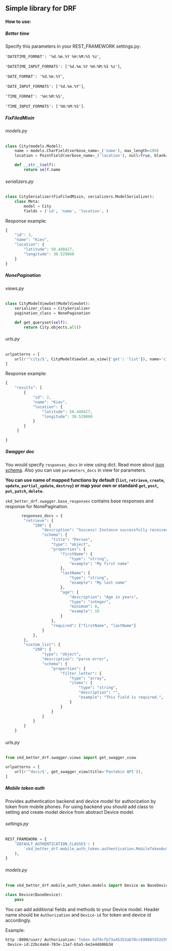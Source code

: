 ## Simple library for DRF
#### How to use:
##### Better time
Specify this parameters in your REST_FRAMEWORK settings.py:

`'DATETIME_FORMAT': '%d.%m.%Y %H:%M:%S %z'`,

`'DATETIME_INPUT_FORMATS': ['%d.%m.%Y %H:%M:%S %z']`,

`'DATE_FORMAT': '%d.%m.%Y'`,

`'DATE_INPUT_FORMATS': ['%d.%m.%Y']`,

`'TIME_FORMAT': '%H:%M:%S'`,

`'TIME_INPUT_FORMATS': ['%H:%M:%S']`.

##### FixFiledMixin
###### models.py
```python
class City(models.Model):
    name = models.CharField(verbose_name=_('name'), max_length=100)
    location = PointField(verbose_name=_('location'), null=True, blank=True)

    def __str__(self):
        return self.name
```
###### serializers.py
```python
class CitySerializer(FixFiledMixin, serializers.ModelSerializer):
    class Meta:
        model = City
        fields = ('id', 'name', 'location', )
```

Response example:
```javascript
{
    "id": 2,
    "name": "Kiev",
    "location": {
        "latitude": 50.448427,
        "longitude": 30.529860
    }
}
```
##### NonePagination
###### views.py
```python
class CityModelViewSet(ModelViewSet):
    serializer_class = CitySerializer
    pagination_class = NonePagination

    def get_queryset(self):
        return City.objects.all()
```
###### urls.py
```python
urlpatterns = [
    url(r'^city/$', CityModelViewSet.as_view({'get': 'list'}), name='city'),
]
```
Response example:
```javascript
{
    "results": [
        {
            "id": 2,
            "name": "Kiev",
            "location": {
                "latitude": 50.448427,
                "longitude": 30.529860
            }
        }
     ]

}
```
##### Swagger doc
You would specify `responses_docs` in view using dict. Read more about [json schema](https://swagger.io/specification/).
Also you can use `parameters_docs` in view for parameters.

**You can use name of mapped functions by default
(`list`, `retrieve`, `create`, `update`, `partial_update`, `destroy`)
or map your own or standard `get`, `post`, `put`, `patch`, `delete`.**


`skd_better_drf.swagger.base_responses` contains base responses and response for NonePagination.

```python
       responses_docs = {
        "retrieve": {
            "200": {
                "description": "Success! Instance successfully received",
                "schema": {
                    "title": "Person",
                    "type": "object",
                    "properties": {
                        "firstName": {
                            "type": "string",
                            "example": "My first name"
                        },
                        "lastName": {
                            "type": "string",
                            "example": "My last name"
                        },
                        "age": {
                            "description": "Age in years",
                            "type": "integer",
                            "minimum": 0,
                            "example": 16
                        }
                    },
                    "required": ["firstName", "lastName"]
                }
            },
        },
        "custom_list": {
            "200": {
                "type": "object",
                "description": "parse error",
                "schema": {
                    "properties": {
                        "filter_letter": {
                            "type": "array",
                            "items": {
                                "type": "string",
                                "description": "",
                                "example": "This field is required.",
                            }
                        }
                    }
                }
            }
        }
    }
```
###### urls.py
```python
from skd_better_drf.swagger.views import get_swagger_view

urlpatterns = [
    url(r'^docs/$', get_swagger_view(title='Pastebin API')),
]
````
##### Mobile token auth
Provides authentication backend and device model for authorization by token from mobile phones.
For using backend you should add class to setting and create model device from abstract Device model. 
###### settings.py
```python 
REST_FRAMEWORK = {
    'DEFAULT_AUTHENTICATION_CLASSES': (
        'skd_better_drf.mobile_auth_token.authentication.MobileTokenAuthentication',
    ),
}
```
###### models.py
```python
from skd_better_drf.mobile_auth_token.models import Device as BaseDevice
 
class Device(BaseDevice):
    pass
```
You can add additional fields and methods to your Device model.
Header name should be `Authorization` and `Device-id` for token and device id accordingly.  

Example:
```bash
http :8000/user/ Authorization:'Token 6df0cfb73a45353ab78cc69088fd32d392042b05' \
 Device-id:22bc4a64-783e-11e7-b5a5-be2e44b06b34
```